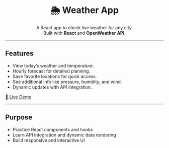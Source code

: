 <h1 align="center">🌦️ Weather App</h1>
<p align="center">
  A React app to check live weather for any city.
  <br>
  Built with <b>React</b> and <b>OpenWeather API</b>.
</p>

<hr>

<h2>Features</h2>
<ul>
  <li>View today’s weather and temperature.</li>
  <li>Hourly forecast for detailed planning.</li>
  <li>Save favorite locations for quick access.</li>
  <li>See additional info like pressure, humidity, and wind.</li>
  <li>Dynamic updates with API integration.</li>
</ul>

<p><a href="https://wetherpro.vercel.app/" target="_blank">🔗 Live Demo</a></p>

<hr>

<h2>Purpose</h2>
<ul>
  <li>Practice React components and hooks</li>
  <li>Learn API integration and dynamic data rendering</li>
  <li>Build responsive and interactive UI</li>
</ul>

